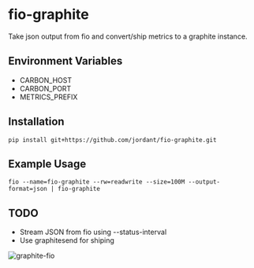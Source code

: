 # fio-graphite
Take json output from fio and convert/ship metrics to a graphite instance.

## Environment Variables
* CARBON_HOST
* CARBON_PORT
* METRICS_PREFIX 

## Installation
``pip install git+https://github.com/jordant/fio-graphite.git``

## Example Usage
``fio --name=fio-graphite --rw=readwrite --size=100M --output-format=json | fio-graphite``

## TODO
* Stream JSON from fio using --status-interval
* Use graphitesend for shiping 


![graphite-fio](http://objects.dreamhost.com/public-github/fio-graphite.png)
